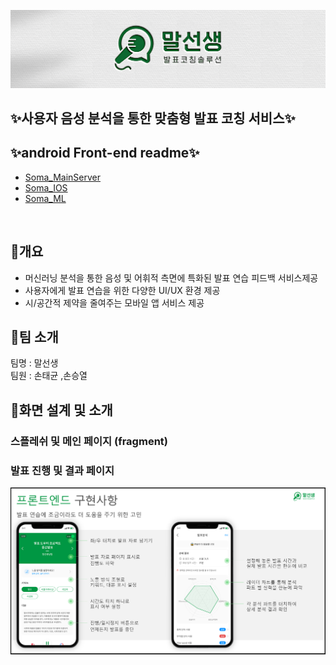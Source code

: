 ![image](/resource/speechteacher_logo.jpg)

## ✨사용자 음성 분석을 통한 맞춤형 발표 코칭 서비스✨

## ✨android Front-end readme✨
- [Soma_MainServer](https://git.swmgit.org/swm-12/12_swm48/soma_mainserver)
- [Soma_IOS](https://git.swmgit.org/swm-12/12_swm48/soma_ios)
- [Soma_ML](https://git.swmgit.org/swm-12/12_swm48/soma_ml)
  
<br>

## 📔개요
- 머신러닝 분석을 통한 음성 및 어휘적 측면에 특화된 발표 연습 피드백 서비스제공
- 사용자에게 발표 연습을 위한 다양한 UI/UX 환경 제공
- 시/공간적 제약을 줄여주는 모바일 앱 서비스 제공


## 👋팀 소개
팀명 : 말선생<br>
팀원 : 손태균 ,손승열<br>

## 👀화면 설계 및 소개

### 스플레쉬 및 메인 페이지 (fragment)

### ️발표 진행 및 결과 페이지
![image](/resource/front_end1.png)
